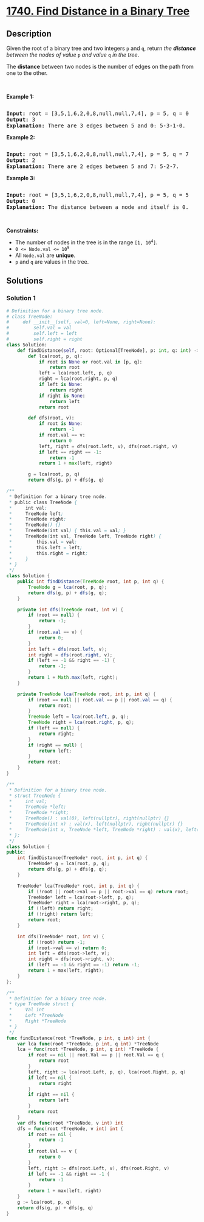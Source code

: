 # [1740. Find Distance in a Binary Tree](https://leetcode.com/problems/find-distance-in-a-binary-tree)


## Description

<p>Given the root of a binary tree and two integers <code>p</code> and <code>q</code>, return <em>the <strong>distance</strong> between the nodes of value </em><code>p</code><em> and value </em><code>q</code><em> in the tree</em>.</p>

<p>The <strong>distance</strong> between two nodes is the number of edges on the path from one to the other.</p>

<p>&nbsp;</p>
<p><strong class="example">Example 1:</strong></p>
<img alt="" src="https://spcdn.pages.dev/leetcode/problems/1740.Find%20Distance%20in%20a%20Binary%20Tree/images/binarytree.png" />
<pre>
<strong>Input:</strong> root = [3,5,1,6,2,0,8,null,null,7,4], p = 5, q = 0
<strong>Output:</strong> 3
<strong>Explanation:</strong> There are 3 edges between 5 and 0: 5-3-1-0.</pre>

<p><strong class="example">Example 2:</strong></p>
<img alt="" src="https://spcdn.pages.dev/leetcode/problems/1740.Find%20Distance%20in%20a%20Binary%20Tree/images/binarytree.png" />
<pre>
<strong>Input:</strong> root = [3,5,1,6,2,0,8,null,null,7,4], p = 5, q = 7
<strong>Output:</strong> 2
<strong>Explanation:</strong> There are 2 edges between 5 and 7: 5-2-7.</pre>

<p><strong class="example">Example 3:</strong></p>
<img alt="" src="https://spcdn.pages.dev/leetcode/problems/1740.Find%20Distance%20in%20a%20Binary%20Tree/images/binarytree.png" />
<pre>
<strong>Input:</strong> root = [3,5,1,6,2,0,8,null,null,7,4], p = 5, q = 5
<strong>Output:</strong> 0
<strong>Explanation:</strong> The distance between a node and itself is 0.</pre>

<p>&nbsp;</p>
<p><strong>Constraints:</strong></p>

<ul>
	<li>The number of nodes in the tree is in the range <code>[1, 10<sup>4</sup>]</code>.</li>
	<li><code>0 &lt;= Node.val &lt;= 10<sup>9</sup></code></li>
	<li>All <code>Node.val</code> are <strong>unique</strong>.</li>
	<li><code>p</code> and <code>q</code> are values in the tree.</li>
</ul>

## Solutions

### Solution 1

<!-- tabs:start -->

```python
# Definition for a binary tree node.
# class TreeNode:
#     def __init__(self, val=0, left=None, right=None):
#         self.val = val
#         self.left = left
#         self.right = right
class Solution:
    def findDistance(self, root: Optional[TreeNode], p: int, q: int) -> int:
        def lca(root, p, q):
            if root is None or root.val in [p, q]:
                return root
            left = lca(root.left, p, q)
            right = lca(root.right, p, q)
            if left is None:
                return right
            if right is None:
                return left
            return root

        def dfs(root, v):
            if root is None:
                return -1
            if root.val == v:
                return 0
            left, right = dfs(root.left, v), dfs(root.right, v)
            if left == right == -1:
                return -1
            return 1 + max(left, right)

        g = lca(root, p, q)
        return dfs(g, p) + dfs(g, q)
```

```java
/**
 * Definition for a binary tree node.
 * public class TreeNode {
 *     int val;
 *     TreeNode left;
 *     TreeNode right;
 *     TreeNode() {}
 *     TreeNode(int val) { this.val = val; }
 *     TreeNode(int val, TreeNode left, TreeNode right) {
 *         this.val = val;
 *         this.left = left;
 *         this.right = right;
 *     }
 * }
 */
class Solution {
    public int findDistance(TreeNode root, int p, int q) {
        TreeNode g = lca(root, p, q);
        return dfs(g, p) + dfs(g, q);
    }

    private int dfs(TreeNode root, int v) {
        if (root == null) {
            return -1;
        }
        if (root.val == v) {
            return 0;
        }
        int left = dfs(root.left, v);
        int right = dfs(root.right, v);
        if (left == -1 && right == -1) {
            return -1;
        }
        return 1 + Math.max(left, right);
    }

    private TreeNode lca(TreeNode root, int p, int q) {
        if (root == null || root.val == p || root.val == q) {
            return root;
        }
        TreeNode left = lca(root.left, p, q);
        TreeNode right = lca(root.right, p, q);
        if (left == null) {
            return right;
        }
        if (right == null) {
            return left;
        }
        return root;
    }
}
```

```cpp
/**
 * Definition for a binary tree node.
 * struct TreeNode {
 *     int val;
 *     TreeNode *left;
 *     TreeNode *right;
 *     TreeNode() : val(0), left(nullptr), right(nullptr) {}
 *     TreeNode(int x) : val(x), left(nullptr), right(nullptr) {}
 *     TreeNode(int x, TreeNode *left, TreeNode *right) : val(x), left(left), right(right) {}
 * };
 */
class Solution {
public:
    int findDistance(TreeNode* root, int p, int q) {
        TreeNode* g = lca(root, p, q);
        return dfs(g, p) + dfs(g, q);
    }

    TreeNode* lca(TreeNode* root, int p, int q) {
        if (!root || root->val == p || root->val == q) return root;
        TreeNode* left = lca(root->left, p, q);
        TreeNode* right = lca(root->right, p, q);
        if (!left) return right;
        if (!right) return left;
        return root;
    }

    int dfs(TreeNode* root, int v) {
        if (!root) return -1;
        if (root->val == v) return 0;
        int left = dfs(root->left, v);
        int right = dfs(root->right, v);
        if (left == -1 && right == -1) return -1;
        return 1 + max(left, right);
    }
};
```

```go
/**
 * Definition for a binary tree node.
 * type TreeNode struct {
 *     Val int
 *     Left *TreeNode
 *     Right *TreeNode
 * }
 */
func findDistance(root *TreeNode, p int, q int) int {
	var lca func(root *TreeNode, p int, q int) *TreeNode
	lca = func(root *TreeNode, p int, q int) *TreeNode {
		if root == nil || root.Val == p || root.Val == q {
			return root
		}
		left, right := lca(root.Left, p, q), lca(root.Right, p, q)
		if left == nil {
			return right
		}
		if right == nil {
			return left
		}
		return root
	}
	var dfs func(root *TreeNode, v int) int
	dfs = func(root *TreeNode, v int) int {
		if root == nil {
			return -1
		}
		if root.Val == v {
			return 0
		}
		left, right := dfs(root.Left, v), dfs(root.Right, v)
		if left == -1 && right == -1 {
			return -1
		}
		return 1 + max(left, right)
	}
	g := lca(root, p, q)
	return dfs(g, p) + dfs(g, q)
}
```

<!-- tabs:end -->

<!-- end -->
